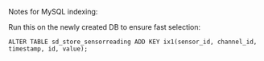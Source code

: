 Notes for MySQL indexing:

Run this on the newly created DB to ensure fast selection:


```
ALTER TABLE sd_store_sensorreading ADD KEY ix1(sensor_id, channel_id, timestamp, id, value);
```